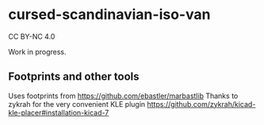 # cursed-scandinavian-iso-van
CC BY-NC 4.0

Work in progress.

## Footprints and other tools

Uses footprints from https://github.com/ebastler/marbastlib
Thanks to zykrah for the very convenient KLE plugin https://github.com/zykrah/kicad-kle-placer#installation-kicad-7
 
